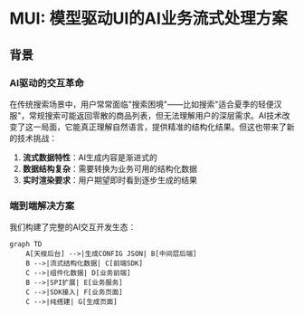 # MUI: 模型驱动UI的AI业务流式处理方案

## 背景

### AI驱动的交互革命  
在传统搜索场景中，用户常常面临"搜索困境"——比如搜索"适合夏季的轻便汉服"，常规搜索可能返回零散的商品列表，但无法理解用户的深层需求。AI技术改变了这一局面，它能真正理解自然语言，提供精准的结构化结果。但这也带来了新的技术挑战：

1. **流式数据特性**：AI生成内容是渐进式的  
2. **数据结构复杂**：需要转换为业务可用的结构化数据  
3. **实时渲染要求**：用户期望即时看到逐步生成的结果  

### 端到端解决方案  
我们构建了完整的AI交互开发生态：

```mermaid
graph TD
    A[天梭后台] -->|生成CONFIG JSON| B[中间层后端]
    B -->|流式结构化数据| C[前端SDK]
    C -->|组件化数据| D[业务前端]
    B -->|SPI扩展| E[业务服务]
    C -->|SDK接入| F[业务页面]
    C -->|纯搭建| G[生成页面]